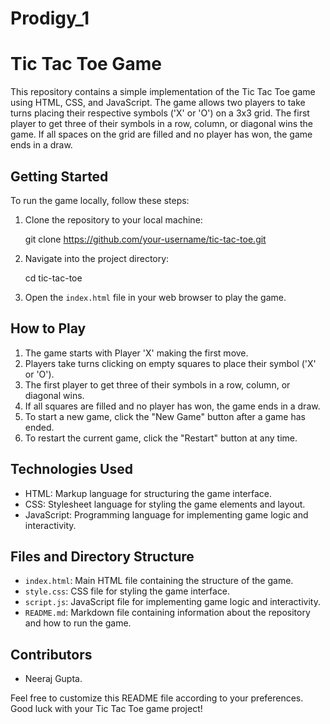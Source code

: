 # Prodigy_1

# Tic Tac Toe Game

This repository contains a simple implementation of the Tic Tac Toe game using HTML, CSS, and JavaScript. The game allows two players to take turns placing their respective symbols ('X' or 'O') on a 3x3 grid.
The first player to get three of their symbols in a row, column, or diagonal wins the game. If all spaces on the grid are filled and no player has won, the game ends in a draw.

## Getting Started

To run the game locally, follow these steps:

1. Clone the repository to your local machine:

   git clone https://github.com/your-username/tic-tac-toe.git
    

3. Navigate into the project directory:

    cd tic-tac-toe

    
4. Open the `index.html` file in your web browser to play the game.

## How to Play

1. The game starts with Player 'X' making the first move.
2. Players take turns clicking on empty squares to place their symbol ('X' or 'O').
3. The first player to get three of their symbols in a row, column, or diagonal wins.
4. If all squares are filled and no player has won, the game ends in a draw.
5. To start a new game, click the "New Game" button after a game has ended.
6. To restart the current game, click the "Restart" button at any time.

## Technologies Used

- HTML: Markup language for structuring the game interface.
- CSS: Stylesheet language for styling the game elements and layout.
- JavaScript: Programming language for implementing game logic and interactivity.

## Files and Directory Structure

- `index.html`: Main HTML file containing the structure of the game.
- `style.css`: CSS file for styling the game interface.
- `script.js`: JavaScript file for implementing game logic and interactivity.
- `README.md`: Markdown file containing information about the repository and how to run the game.

## Contributors

- Neeraj Gupta.

Feel free to customize this README file according to your preferences. Good luck with your Tic Tac Toe game project!
